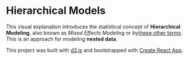 # Hierarchical Models
This visual explanation introduces the statistical concept of **Hierarchical Modeling**, also known as _Mixed Effects Modeling_ or by<a href="https://en.wikipedia.org/wiki/Multilevel_model" target="_blank">these other terms</a>. This is an approach for modeling **nested data**. 

This project was built with [d3.js](https://d3js.org/) and bootstrapped with [Create React App](https://github.com/facebookincubator/create-react-app).
